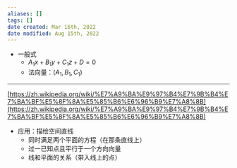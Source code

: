 ```yaml
---
aliases: []
tags: []
date created: Mar 16th, 2022
date modified: Aug 15th, 2022
---
```

- 一般式
	- $A_1x + B_1y + C_1z + D = 0$
	- 法向量：$(A_1, B_1, C_1)$

___
[https://zh.wikipedia.org/wiki/%E7%A9%BA%E9%97%B4%E7%9B%B4%E7%BA%BF%E5%8F%8A%E5%85%B6%E6%96%B9%E7%A8%8B](https://zh.wikipedia.org/wiki/%E7%A9%BA%E9%97%B4%E7%9B%B4%E7%BA%BF%E5%8F%8A%E5%85%B6%E6%96%B9%E7%A8%8B)
- 应用：描绘空间直线
	- 同时满足两个平面的方程（在那条直线上） 
	- 过一已知点且平行于一个方向向量
	- 线和平面的关系（带入线上的点）